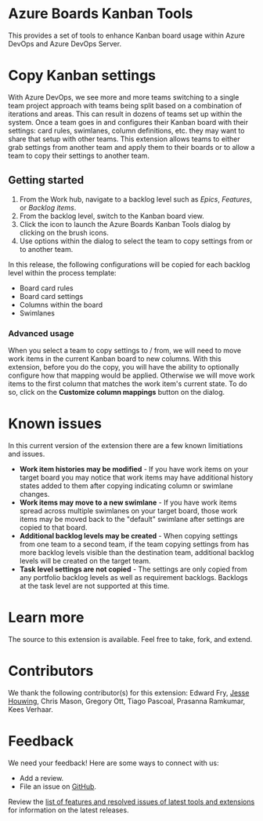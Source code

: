 # Azure Boards Kanban Tools

This provides a set of tools to enhance Kanban board usage within Azure DevOps and Azure DevOps Server.

# Copy Kanban settings
With Azure DevOps, we see more and more teams switching to a single team project approach with teams being split based on a combination of iterations and areas. This can result in dozens of teams set up within the system. Once a team goes in and configures their Kanban board with their settings: card rules, swimlanes, column definitions, etc. they may want to share that setup with other teams. This extension allows teams to either grab settings from another team and apply them to their boards or to allow a team to copy their settings to another team.

## Getting started

1) From the Work hub, navigate to a backlog level such as *Epics*, *Features*, or *Backlog items*.
2) From the backlog level, switch to the Kanban board view.
3) Click the icon to launch the Azure Boards Kanban Tools dialog by clicking on the brush icons.
4) Use options within the dialog to select the team to copy settings from or to another team.

In this release, the following configurations will be copied for each backlog level within the process template:
* Board card rules
* Board card settings
* Columns within the board
* Swimlanes

### Advanced usage

When you select a team to copy settings to / from, we will need to move work items in the current Kanban board to new columns. With this extension, before you do the copy, you will have the ability to optionally configure how that mapping would be applied. Otherwise we will move work items to the first column that matches the work item's current state. To do so, click on the **Customize column mappings** button on the dialog.

# Known issues

In this current version of the extension there are a few known limitiations and issues.
* **Work item histories may be modified** - If you have work items on your target board you may notice that work items may have additional history states added to them after copying indicating column or swimlane changes.
* **Work items may move to a new swimlane** - If you have work items spread across multiple swimlanes on your target board, those work items may be moved back to the "default" swimlane after settings are copied to that board.
* **Additional backlog levels may be created** - When copying settings from one team to a second team, if the team copying settings from has more backlog levels visible than the destination team, additional backlog levels will be created on the target team.
* **Task level settings are not copied** - The settings are only copied from any portfolio backlog levels as well as requirement backlogs. Backlogs at the task level are not supported at this time.

# Learn more
The source to this extension is available. Feel free to take, fork, and extend.

# Contributors

We thank the following contributor(s) for this extension: Edward Fry, [Jesse Houwing](https://github.com/jessehouwing), Chris Mason, Gregory Ott, Tiago Pascoal, Prasanna Ramkumar, Kees Verhaar.

# Feedback

We need your feedback! Here are some ways to connect with us:

* Add a review.
* File an issue on [GitHub](https://github.com/ALM-Rangers/azure-boards-kanban-tools/issues).

Review the [list of features and resolved issues of latest tools and extensions](https://aka.ms/vsarreleases) for information on the latest releases.